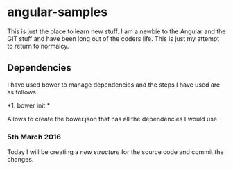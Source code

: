 angular-samples
===============

This is just the place to learn new stuff. I am a newbie to the Angular and the GIT stuff and have been long out of the coders life. This is just my attempt to return to normalcy.

Dependencies
------------

I have used bower to manage dependencies and the steps I have used are as follows

*1. bower init *

Allows to create the bower.json that has all the dependencies I would use.

### 5th March 2016

Today I will be creating a _new structure_ for the source code and commit the changes.
